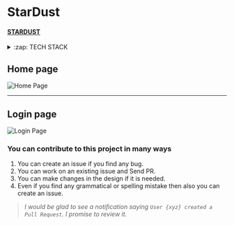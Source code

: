 # StarDust

#### [STARDUST](https://angry-fermi-020fd7.netlify.com) 

<details>
  <summary>:zap: TECH STACK</summary>
  <br/>
  <div style="display:flex;justify-content:space-around">
  <img titlt="Vuejs" src="https://vuejs.org/images/logo.png" width="50px" height="50px"  style="margin-right:5px;"/>
  <img  title="Firebase" src="https://firebase.google.com/images/brand-guidelines/logo-vertical.png" width="50px" height="50px" style="margin-right:5px;" />
  <img  title="Gsap" src="https://richcontentdesign.com/wp-content/uploads/2019/10/greensock@2x.png" height="50px"  style="margin-right:5px;"/>
  <img title="Bootstrap"  src="https://obscureproblemsandgotchas.com/wp-content/uploads/2018/06/bootstrap-stack-e1530246058846.png" height="50px"  style="margin-right:5px;"/> 
</div>
</details>


## Home page
![Home Page](https://github.com/jhabarsingh/STAR-DUST/blob/master/static/star.png?raw=true)

---

## Login page
![Login Page](https://github.com/jhabarsingh/STAR-DUST/blob/master/static/Selectionshot_2021-01-15_16:46:37.png?raw=true)

### You can contribute to this project in many ways
 1. You can create an issue if you find any bug.
 2. You can work on an existing issue and Send PR.
 3. You can make changes in the design if it is needed.
 4. Even if you find any grammatical or spelling mistake then also you can create an issue.

> *I would be glad to see a notification saying `User {xyz} created a Pull Request`.
I promise to review it.*

